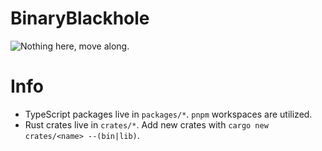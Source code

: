 # BinaryBlackhole

![Nothing here, move along.](https://media3.giphy.com/media/v1.Y2lkPTc5MGI3NjExNXRjZjh2ZDJ2NXEyZnMzbWtqNGE1YWw4Z2xqNXdkdmRlajZtcXZ3NCZlcD12MV9pbnRlcm5hbF9naWZfYnlfaWQmY3Q9Zw/3o84sF21zQYacFcl68/giphy.gif)

# Info

* TypeScript packages live in `packages/*`. `pnpm` workspaces are utilized.
* Rust crates live in `crates/*`. Add new crates with `cargo new crates/<name> --(bin|lib)`.
